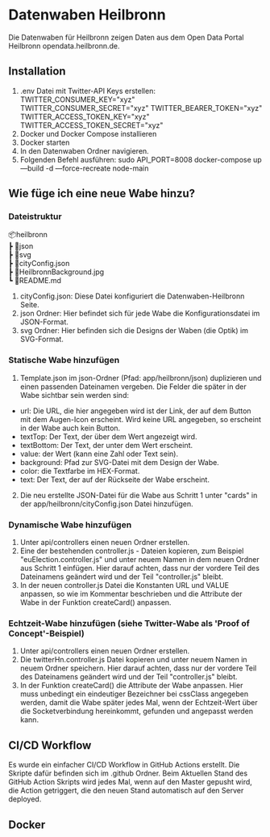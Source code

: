 # Datenwaben Heilbronn

Die Datenwaben für Heilbronn zeigen Daten aus dem Open Data Portal Heilbronn opendata.heilbronn.de.

## Installation

1. .env Datei mit Twitter-API Keys erstellen:
    TWITTER_CONSUMER_KEY="xyz"
    TWITTER_CONSUMER_SECRET="xyz"
    TWITTER_BEARER_TOKEN="xyz"
    TWITTER_ACCESS_TOKEN_KEY="xyz"
    TWITTER_ACCESS_TOKEN_SECRET="xyz"
2. Docker und Docker Compose installieren
3. Docker starten
4. In den Datenwaben Ordner navigieren.
5. Folgenden Befehl ausführen: sudo API_PORT=8008 docker-compose up —build -d —force-recreate node-main

## Wie füge ich eine neue Wabe hinzu?

### Dateistruktur

📦heilbronn  
┣ 📂json  
┣ 📂svg  
┣ 📜cityConfig.json  
┣ 📜HeilbronnBackground.jpg  
┗ 📜README.md  

1. cityConfig.json: Diese Datei konfiguriert die Datenwaben-Heilbronn Seite.
2. json Ordner: Hier befindet sich für jede Wabe die Konfigurationsdatei im JSON-Format.
3. svg Ordner: Hier befinden sich die Designs der Waben (die Optik) im SVG-Format.

### Statische Wabe hinzufügen

1. Template.json im json-Ordner (Pfad: app/heilbronn/json) duplizieren und einen passenden Dateinamen vergeben.
Die Felder die später in der Wabe sichtbar sein werden sind:

- url: Die URL, die hier angegeben wird ist der Link, der auf dem Button mit dem Augen-Icon erscheint. Wird keine URL angegeben, so erscheint in der Wabe auch kein Button.
- textTop: Der Text, der über dem Wert angezeigt wird.
- textBottom: Der Text, der unter dem Wert erscheint.
- value: der Wert (kann eine Zahl oder Text sein).
- background: Pfad zur SVG-Datei mit dem Design der Wabe.
- color: die Textfarbe im HEX-Format.
- text: Der Text, der auf der Rückseite der Wabe erscheint.

2. Die neu erstellte JSON-Datei für die Wabe aus Schritt 1 unter "cards" in der app/heilbronn/cityConfig.json Datei hinzufügen.

### Dynamische Wabe hinzufügen

1. Unter api/controllers einen neuen Ordner erstellen.
2. Eine der bestehenden controller.js - Dateien kopieren, zum Beispiel "euElection.controller.js" und unter neuem Namen in dem neuen Ordner aus Schritt 1 einfügen. Hier darauf achten, dass nur der vordere Teil des Dateinamens geändert wird und der Teil "controller.js" bleibt.
3. In der neuen controller.js Datei die Konstanten URL und VALUE anpassen, so wie im Kommentar beschrieben und die Attribute der Wabe in der Funktion createCard() anpassen.

### Echtzeit-Wabe hinzufügen (siehe Twitter-Wabe als 'Proof of Concept'-Beispiel)

1. Unter api/controllers einen neuen Ordner erstellen.
2. Die twitterHn.controller.js Datei kopieren und unter neuem Namen in neuem Ordner speichern. Hier darauf achten, dass nur der vordere Teil des Dateinamens geändert wird und der Teil "controller.js" bleibt.
3. In der Funktion createCard() die Attribute der Wabe anpassen. Hier muss unbedingt ein eindeutiger Bezeichner bei cssClass angegeben werden, damit die Wabe später jedes Mal, wenn der Echtzeit-Wert über die Socketverbindung hereinkommt, gefunden und angepasst werden kann.

## CI/CD Workflow

Es wurde ein einfacher CI/CD Workflow in GitHub Actions erstellt. Die Skripte dafür befinden sich im .github Ordner.
Beim Aktuellen Stand des GitHub Action Skripts wird jedes Mal, wenn auf den Master gepusht wird, die Action getriggert, die den neuen Stand automatisch auf den Server deployed.

## Docker